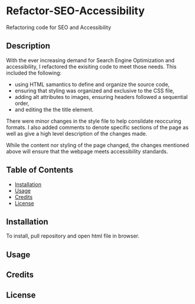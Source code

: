 # Refactor-SEO-Accessibility
Refactoring code for SEO and Accessibility


## Description

With the ever increasing demand for Search Engine Optimization and accessibility, I refactored the exisiting code to meet those needs. This included the following:

* using HTML samantics to define and organize the source code,
* ensuring that styling was organized and exclusive to the CSS file,
* adding alt attributes to images, ensuring headers followed a sequential order, 
* and editing the the title element. 

There were minor changes in the style file to help consildate reoccuring formats. I also added comments to denote specific sections of the page as well as give a high level description of the changes made.

While the content nor styling of the page changed, the changes mentioned above will ensure that the webpage meets accessibility standards.


## Table of Contents

* [Installation](#installation)
* [Usage](#usage)
* [Credits](#credits)
* [License](#license)

## Installation

To install, pull repository and open html file in browser.


## Usage


## Credits


## License